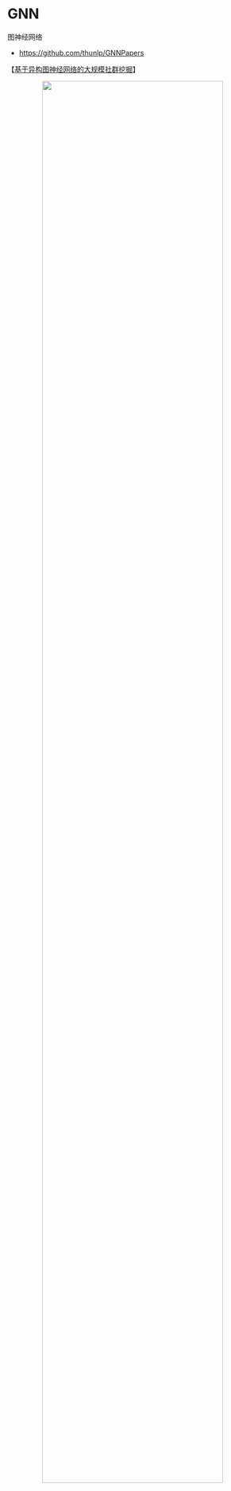 # GNN
图神经网络
- https://github.com/thunlp/GNNPapers


【[基于异构图神经网络的大规模社群挖掘](https://talent.alibaba.com/campus-project/830?spm=a1z9iw.13825115.0.0.631e3ae77KVyNn)】
<div align='center'>
  <img src='https://user-images.githubusercontent.com/49342265/147356105-a4086413-4e53-4820-8bfc-039b73df5dcd.png' width="85%">
</div>
